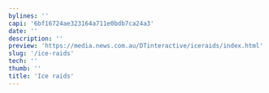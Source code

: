 ```yaml
---
bylines: ''
capi: '6bf16724ae323164a711e0bdb7ca24a3'
date: ''
description: ''
preview: 'https://media.news.com.au/DTinteractive/iceraids/index.html'
slug: '/ice-raids'
tech: ''
thumb: ''
title: 'Ice raids'
---
```

